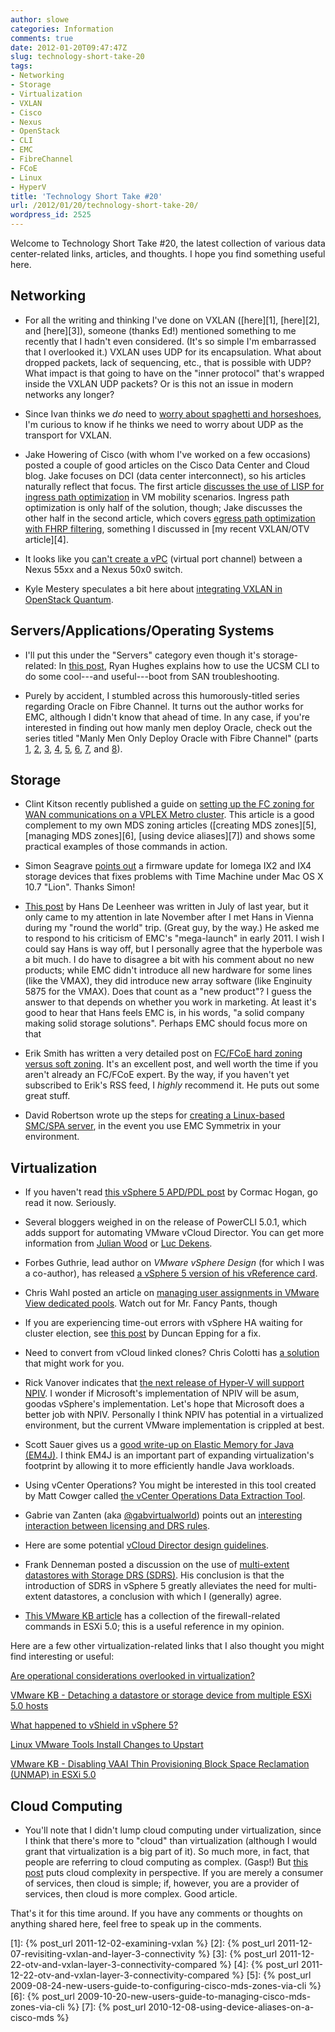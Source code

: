 ```yaml
---
author: slowe
categories: Information
comments: true
date: 2012-01-20T09:47:47Z
slug: technology-short-take-20
tags:
- Networking
- Storage
- Virtualization
- VXLAN
- Cisco
- Nexus
- OpenStack
- CLI
- EMC
- FibreChannel
- FCoE
- Linux
- HyperV
title: 'Technology Short Take #20'
url: /2012/01/20/technology-short-take-20/
wordpress_id: 2525
---
```


Welcome to Technology Short Take #20, the latest collection of various data center-related links, articles, and thoughts. I hope you find something useful here.

## Networking

* For all the writing and thinking I've done on VXLAN ([here][1], [here][2], and [here][3]), someone (thanks Ed!) mentioned something to me recently that I hadn't even considered. (It's so simple I'm embarrassed that I overlooked it.) VXLAN uses UDP for its encapsulation. What about dropped packets, lack of sequencing, etc., that is possible with UDP? What impact is that going to have on the "inner protocol" that's wrapped inside the VXLAN UDP packets? Or is this not an issue in modern networks any longer?

* Since Ivan thinks we _do_ need to [worry about spaghetti and horseshoes](http://blog.ioshints.info/2012/01/can-we-really-ignore-spaghetti-and.html), I'm curious to know if he thinks we need to worry about UDP as the transport for VXLAN.

* Jake Howering of Cisco (with whom I've worked on a few occasions) posted a couple of good articles on the Cisco Data Center and Cloud blog. Jake focuses on DCI (data center interconnect), so his articles naturally reflect that focus. The first article [discusses the use of LISP for ingress path optimization](http://blogs.cisco.com/datacenter/lisp-finding-the-optimized-path-for-your-workload/) in VM mobility scenarios. Ingress path optimization is only half of the solution, though; Jake discusses the other half in the second article, which covers [egress path optimization with FHRP filtering](http://blogs.cisco.com/datacenter/fhrp-egress-path-optimization-from-the-server-to-the-client/), something I discussed in [my recent VXLAN/OTV article][4].

* It looks like you [can't create a vPC](http://www.vnephos.com/index.php/2011/04/nexus-55xx-50x0-vpc-incompatibility/) (virtual port channel) between a Nexus 55xx and a Nexus 50x0 switch.

* Kyle Mestery speculates a bit here about [integrating VXLAN in OpenStack Quantum](http://blogs.cisco.com/openatcisco/integrating-vxlan-in-openstack-quantum/).

## Servers/Applications/Operating Systems

* I'll put this under the "Servers" category even though it's storage-related: In [this post](http://angryjesters.wordpress.com/2012/01/05/cisco-vic-boot-from-san-troubleshooting/), Ryan Hughes explains how to use the UCSM CLI to do some cool---and useful---boot from SAN troubleshooting.

* Purely by accident, I stumbled across this humorously-titled series regarding Oracle on Fibre Channel. It turns out the author works for EMC, although I didn't know that ahead of time. In any case, if you're interested in finding out how manly men deploy Oracle, check out the series titled "Manly Men Only Deploy Oracle with Fibre Channel" (parts [1](http://kevinclosson.wordpress.com/2007/06/14/manly-men-deploy-oracle-with-fibre-channel-only-oracle-over-nfs-is-weird/), [2](http://kevinclosson.wordpress.com/2007/06/28/manly-men-only-deploy-oracle-with-fibre-channel-part-ii-what-so-simple-and-inexpensive-about-nfs-for-oracle/), [3](http://kevinclosson.wordpress.com/2007/06/29/manly-men-only-deploy-oracle-with-fibre-channel-part-iii-did-i-hear-emc-say-nas/), [4](http://kevinclosson.wordpress.com/2007/07/09/manly-men-deploy-oracle-with-fibre-channel-only-part-iv-sans-are-simple-rac-is-difficult/), [5](http://kevinclosson.wordpress.com/2007/07/10/manly-men-deploy-oracle-with-fibre-channel-only-part-v-what-about-oracle9i-on-rhas-21-yippie/), [6](http://kevinclosson.wordpress.com/2007/07/11/manly-men-only-deploy-oracle-with-fibre-channel-part-vi-introducing-oracle11g-direct-nfs/), [7](http://kevinclosson.wordpress.com/2007/07/12/manly-men-only-deploy-oracle-with-fibre-channel-part-vii-a-very-helpful-step-by-step-rac-install-guide-for-nfs/), and [8](http://kevinclosson.wordpress.com/2007/07/17/manly-men-only-deploy-oracle-with-fibre-channel-part-viii-after-all-oracle-doesnt-support-async-io-on-nfs/)).

## Storage

* Clint Kitson recently published a guide on [setting up the FC zoning for WAN communications on a VPLEX Metro cluster](http://velemental.com/2012/01/06/an-fc-dive-preparing-fc-switches-for-a-vplex-metro-install/). This article is a good complement to my own MDS zoning articles ([creating MDS zones][5], [managing MDS zones][6], [using device aliases][7]) and shows some practical examples of those commands in action. 

* Simon Seagrave [points out](http://www.techhead.co.uk/iomega-ix2-ix4-os-x-lion-time-machine-update-fix) a firmware update for Iomega IX2 and IX4 storage devices that fixes problems with Time Machine under Mac OS X 10.7 "Lion". Thanks Simon!

* [This post](http://hansdeleenheer.blogspot.com/2011/07/vendor-acquisitions-partnerships-v2.html) by Hans De Leenheer was written in July of last year, but it only came to my attention in late November after I met Hans in Vienna during my "round the world" trip. (Great guy, by the way.) He asked me to respond to his criticism of EMC's "mega-launch" in early 2011. I wish I could say Hans is way off, but I personally agree that the hyperbole was a bit much. I do have to disagree a bit with his comment about no new products; while EMC didn't introduce all new hardware for some lines (like the VMAX), they did introduce new array software (like Enginuity 5875 for the VMAX). Does that count as a "new product"? I guess the answer to that depends on whether you work in marketing. At least it's good to hear that Hans feels EMC is, in his words, "a solid company making solid storage solutions". Perhaps EMC should focus more on that

* Erik Smith has written a very detailed post on [FC/FCoE hard zoning versus soft zoning](http://brasstacksblog.typepad.com/brass-tacks/2012/01/hard-zoning-versus-soft-zoning-in-a-fcfcoe-san.html). It's an excellent post, and well worth the time if you aren't already an FC/FCoE expert. By the way, if you haven't yet subscribed to Erik's RSS feed, I _highly_ recommend it. He puts out some great stuff.

* David Robertson wrote up the steps for [creating a Linux-based SMC/SPA server](http://storageboy.com/2012/01/09/creating-a-linux-based-smc-spa-server/), in the event you use EMC Symmetrix in your environment.

## Virtualization

* If you haven't read [this vSphere 5 APD/PDL post](http://blogs.vmware.com/vsphere/2011/08/all-path-down-apd-handling-in-50.html) by Cormac Hogan, go read it now. Seriously.

* Several bloggers weighed in on the release of PowerCLI 5.0.1, which adds support for automating VMware vCloud Director. You can get more information from [Julian Wood](http://www.wooditwork.com/2012/01/10/vmware-powercli-5-01-released-adding-vcloud-director-automation/) or [Luc Dekens](http://www.lucd.info/2012/01/10/powercli-5-0-1-goes-cloud/).

* Forbes Guthrie, lead author on _VMware vSphere Design_ (for which I was a co-author), has released [a vSphere 5 version of his vReference card](http://www.vreference.com/2012/01/09/vsphere-5-vreference-card-released/).

* Chris Wahl posted an article on [managing user assignments in VMware View dedicated pools](http://wahlnetwork.com/2012/01/07/managing-user-assignments-in-vmware-view-dedicated-pools/). Watch out for Mr. Fancy Pants, though

* If you are experiencing time-out errors with vSphere HA waiting for cluster election, see [this post](http://www.yellow-bricks.com/2012/01/04/vsphere-ha-waiting-for-cluster-election-to-complete-operation-timed-out/) by Duncan Epping for a fix.

* Need to convert from vCloud linked clones? Chris Colotti has [a solution](http://www.chriscolotti.us/vmware/how-to-convert-from-vcloud-linked-clones/) that might work for you.

* Rick Vanover indicates that [the next release of Hyper-V will support NPIV](http://www.techrepublic.com/blog/networking/windows-server-8-virtual-fibre-channel-with-hyper-v-overview/5168). I wonder if Microsoft's implementation of NPIV will be asum, goodas vSphere's implementation. Let's hope that Microsoft does a better job with NPIV. Personally I think NPIV has potential in a virtualized environment, but the current VMware implementation is crippled at best.

* Scott Sauer gives us a [good write-up on Elastic Memory for Java (EM4J)](http://www.virtualinsanity.com/index.php/2012/01/10/infrastructure-deep-dive-on-em4j-with-vmware-vsphere/). I think EM4J is an important part of expanding virtualization's footprint by allowing it to more efficiently handle Java workloads.

* Using vCenter Operations? You might be interested in this tool created by Matt Cowger called [the vCenter Operations Data Extraction Tool](http://blog.cowger.us/2012/01/19/vcenter-ops-vcops-data-extraction-tool-1-0/).

* Gabrie van Zanten (aka [@gabvirtualworld](http://twitter.com/gabvirtualworld)) points out an [interesting interaction between licensing and DRS rules](http://www.gabesvirtualworld.com/vcenter-drs-rules-bug-when-downgrading-license/).

* Here are some potential [vCloud Director design guidelines](http://www.vmguru.nl/wordpress/2012/01/vmware-vcloud-director-design-guidelines/).

* Frank Denneman posted a discussion on the use of [multi-extent datastores with Storage DRS (SDRS)](http://frankdenneman.nl/2012/01/sdrs-and-multi-extents-datastores/). His conclusion is that the introduction of SDRS in vSphere 5 greatly alleviates the need for multi-extent datastores, a conclusion with which I (generally) agree.

* [This VMware KB article](http://kb.vmware.com/kb/2005284) has a collection of the firewall-related commands in ESXi 5.0; this is a useful reference in my opinion.

Here are a few other virtualization-related links that I also thought you might find interesting or useful:

[Are operational considerations overlooked in virtualization?](http://www.techrepublic.com/blog/networking/are-operational-considerations-overlooked-in-virtualization/5237)  

[VMware KB - Detaching a datastore or storage device from multiple ESXi 5.0 hosts](http://kb.vmware.com/selfservice/microsites/search.do?language=en_US&cmd=displayKC&externalId=2011506)  

[What happened to vShield in vSphere 5?](http://vsphere-land.com/news/what-happened-to-vshield-in-vsphere-5.html)  

[Linux VMware Tools Install Changes to Upstart](http://www.chriscolotti.us/vmware/info-linux-vmware-tools-install-changes-to-upstart/)  

[VMware KB - Disabling VAAI Thin Provisioning Block Space Reclamation (UNMAP) in ESXi 5.0](http://kb.vmware.com/kb/2007427)

## Cloud Computing

* You'll note that I didn't lump cloud computing under virtualization, since I think that there's more to "cloud" than virtualization (although I would grant that virtualization is a big part of it). So much more, in fact, that people are referring to cloud computing as complex. (Gasp!) But [this post](http://blog.theloosecouple.com/2012/01/10/cloud-complexity-its-a-wrench/) puts cloud complexity in perspective. If you are merely a consumer of services, then cloud is simple; if, however, you are a provider of services, then cloud is more complex. Good article.

That's it for this time around. If you have any comments or thoughts on anything shared here, feel free to speak up in the comments.

[1]: {% post_url 2011-12-02-examining-vxlan %}
[2]: {% post_url 2011-12-07-revisiting-vxlan-and-layer-3-connectivity %}
[3]: {% post_url 2011-12-22-otv-and-vxlan-layer-3-connectivity-compared %}
[4]: {% post_url 2011-12-22-otv-and-vxlan-layer-3-connectivity-compared %}
[5]: {% post_url 2009-08-24-new-users-guide-to-configuring-cisco-mds-zones-via-cli %}
[6]: {% post_url 2009-10-20-new-users-guide-to-managing-cisco-mds-zones-via-cli %}
[7]: {% post_url 2010-12-08-using-device-aliases-on-a-cisco-mds %}
